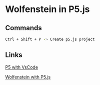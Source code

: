 # Wolfenstein in P5.js


## Commands
```Bash
Ctrl + Shift + P -> Create p5.js project
```

## Links
[P5 with VsCode](https://www.youtube.com/watch?v=vj9nDja8ZdQ)

[Wolfenstein with P5.js](https://www.youtube.com/watch?v=J5K8qMCB-7o&list=PLLFRf_pkM7b6rBRoTOW64NKdltCLQNpW5&index=1)
